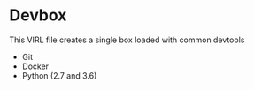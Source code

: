 # Devbox

This VIRL file creates a single box loaded with common devtools

* Git
* Docker
* Python (2.7 and 3.6)
